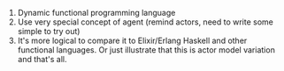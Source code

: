 1) Dynamic functional programming language
2) Use very special concept of agent (remind actors, need to write some simple to try out)
3) It's more logical to compare it to Elixir/Erlang Haskell and other functional languages. Or just illustrate that this is actor model variation and that's all.
